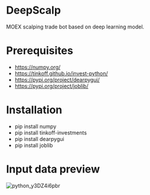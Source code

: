 
# DeepScalp

MOEX scalping trade bot based on deep learning model.

# Prerequisites

* https://numpy.org/
* https://tinkoff.github.io/invest-python/
* https://pypi.org/project/dearpygui/
* https://pypi.org/project/joblib/

# Installation

* pip install numpy
* pip install tinkoff-investments
* pip install dearpygui
* pip install joblib

# Input data preview

![python_y3DZ4i6pbr](https://github.com/user-attachments/assets/509091af-7e51-4e83-8aaa-c364a2a04b98)
